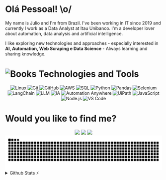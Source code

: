  # Olá Pessoal! \o/
 My name is Julio and I'm from Brazil. I've been working in IT since 2019 and currently I work as a Data Analyst at Itau Unibanco.
 I'm a developer lover about automation, data analysis and artificial intelligence.

 I like exploring new technologies and approaches - especially interested in **AI, Automation, Web Scraping e Data Science** - Always learning and sharing knowledge.

<h1><img src="https://raw.githubusercontent.com/Tarikul-Islam-Anik/Telegram-Animated-Emojis/main/Objects/Books.webp" alt="Books" width="30" height="30" /> Technologies and Tools </h1>

<div align="center">
  <img alt="Linux" src="https://img.shields.io/badge/Linux-FCC624?style=for-the-badge&logo=linux&logoColor=black" />
  <img alt="Git" src="https://img.shields.io/badge/Git-F05032?style=for-the-badge&logo=git&logoColor=white" />
  <img alt="GitHub" src="https://img.shields.io/badge/GitHub-181717?style=for-the-badge&logo=github&logoColor=white" />
  <img alt="AWS" src="https://img.shields.io/badge/AWS-232F3E?style=for-the-badge&logo=amazonaws&logoColor=white" />
  <img alt="SQL" src="https://img.shields.io/badge/SQL-4479A1?style=for-the-badge&logo=mysql&logoColor=white" /> 
  <img alt="Python" src="https://img.shields.io/badge/Python-3776AB?style=for-the-badge&logo=python&logoColor=white" />
  <img alt="Pandas" src="https://img.shields.io/badge/Pandas-150458?style=for-the-badge&logo=pandas&logoColor=white" />
  <img alt="Selenium" src="https://img.shields.io/badge/Selenium-43B02A?style=for-the-badge&logo=selenium&logoColor=white" />
  <img alt="LangChain" src="https://img.shields.io/badge/LangChain-000000?style=for-the-badge&logo=langchain&logoColor=white" />
  <img alt="LLM" src="https://img.shields.io/badge/LLM-5A3E85?style=for-the-badge&logo=openai&logoColor=white" />
  <img alt="IA" src="https://img.shields.io/badge/IA-1A1A1A?style=for-the-badge&logo=openai&logoColor=white" />
  <img alt="Automation Anywhere" src="https://img.shields.io/badge/Automation_Anywhere-F36F21?style=for-the-badge&logo=automationanywhere&logoColor=white" />
  <img alt="UiPath" src="https://img.shields.io/badge/UiPath-FE4C25?style=for-the-badge&logo=uipath&logoColor=white" />
  <img alt="JavaScript" src="https://img.shields.io/badge/JavaScript-F7DF1E?style=for-the-badge&logo=javascript&logoColor=black" />
  <img alt="Node.js" src="https://img.shields.io/badge/Node.js-339933?style=for-the-badge&logo=nodedotjs&logoColor=white" />
  <img alt="VS Code" src="https://img.shields.io/badge/VS%20Code-007ACC?style=for-the-badge&logo=visualstudiocode&logoColor=white" />
</div>
 
 <h1> Would you like to find me? </h1>

<!-- Contact Badges -->
 <div align="center"> 
   <a href="https://www.linkedin.com/in/jcesarbalduino/" target="_blank"><img src="https://img.shields.io/badge/-LinkedIn-%230077B5?style=for-the-badge&logo=linkedin&logoColor=white" target="_blank"></a>  
   <a href="mailto:jcesar@email.com" target="_blank"><img src="https://img.shields.io/badge/-Email-D14836?style=for-the-badge&logo=gmail&logoColor=white"></a>
   <a href="https://medium.com/@jcesarbalduino" target="_blank"><img src="https://img.shields.io/badge/-Medium-12100E?style=for-the-badge&logo=medium&logoColor=white"></a>
 </div>
 
<!-- Typing SVG -->
<picture align="center">
  <source media="(prefers-color-scheme: dark)" srcset="https://raw.githubusercontent.com/Juliocesarbs/Juliocesarbs/output/github-contribution-grid-snake-dark.svg">
  <source media="(prefers-color-scheme: light)" srcset="https://raw.githubusercontent.com/Juliocesarbs/Juliocesarbs/output/github-contribution-grid-snake-dark.svg">
  <img align="center" alt="github contribution grid snake animation" src="https://raw.githubusercontent.com/Juliocesarbs/Juliocesarbs/output/github-contribution-grid-snake.svg">
</picture>

<!-- GitHub Stats -->
<details>
  <summary>Github Stats ⚡</summary>
  <br>
<div align="center" style="display: flex; flex-wrap: wrap; justify-content: center;">
  <!-- GitHub Stats Cards -->
  <img height="140em" src="https://github-readme-stats.vercel.app/api?username=Juliocesarbs&show_icons=true&locale=en&theme=blueberry&rank_icon=github&card_width=100" />
  <img height="140em" src="https://github-readme-stats.vercel.app/api/top-langs/?username=Juliocesarbs&theme=blueberry&layout=compact&card_width=100">
</div>
  
</details>
 
#


